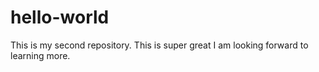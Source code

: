 # hello-world
This is my second repository. This is super great
I am looking forward to learning more. 

